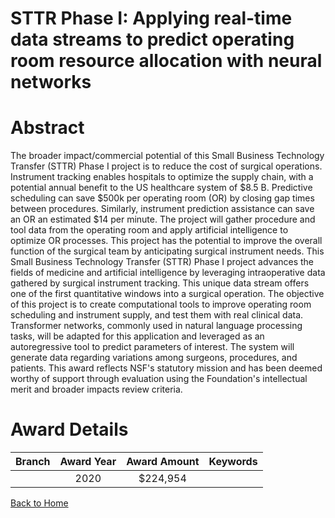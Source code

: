 
STTR Phase I: Applying real-time data streams to predict operating room resource allocation with neural networks
================================================================================================================

# Abstract


The broader impact/commercial potential of this Small Business Technology Transfer (STTR) Phase I project is to reduce the cost of surgical operations. Instrument tracking enables hospitals to optimize the supply chain, with a potential annual benefit to the US healthcare system of $8.5 B. Predictive scheduling can save $500k per operating room (OR) by closing gap times between procedures. Similarly, instrument prediction assistance can save an OR an estimated $14 per minute. The project will gather procedure and tool data from the operating room and apply artificial intelligence to optimize OR processes. This project has the potential to improve the overall function of the surgical team by anticipating surgical instrument needs. This Small Business Technology Transfer (STTR) Phase I project advances the fields of medicine and artificial intelligence by leveraging intraoperative data gathered by surgical instrument tracking. This unique data stream offers one of the first quantitative windows into a surgical operation. The objective of this project is to create computational tools to improve operating room scheduling and instrument supply, and test them with real clinical data. Transformer networks, commonly used in natural language processing tasks, will be adapted for this application and leveraged as an autoregressive tool to predict parameters of interest. The system will generate data regarding variations among surgeons, procedures, and patients. This award reflects NSF's statutory mission and has been deemed worthy of support through evaluation using the Foundation's intellectual merit and broader impacts review criteria.  

# Award Details

|Branch|Award Year|Award Amount|Keywords|
| :---: | :---: | :---: | :---: |
||2020|$224,954||
  
  


[Back to Home](https://github.com/chrischow/dod_sbir_awards/Reports/JT/#630)